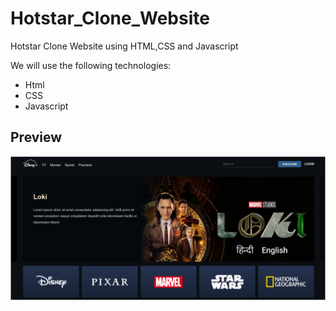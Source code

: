 # Hotstar_Clone_Website
Hotstar Clone Website using HTML,CSS and Javascript

We will use the following technologies:

- Html
- CSS
- Javascript
  
## Preview
![SC1 (1)](images/hotstar-poster.png)
